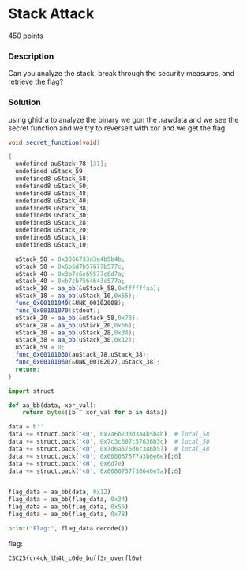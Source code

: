 # Stack Attack

450 points

### Description

Can you analyze the stack, break through the security measures, and retrieve the flag?

### Solution

using ghidra to analyze the binary we gon the .rawdata and we see the secret function and we try to reverseit with xor and we get the flag

```c#
void secret_function(void)

{
  undefined auStack_78 [31];
  undefined uStack_59;
  undefined8 uStack_58;
  undefined8 uStack_50;
  undefined8 uStack_48;
  undefined8 uStack_40;
  undefined8 uStack_38;
  undefined8 uStack_30;
  undefined8 uStack_28;
  undefined8 uStack_20;
  undefined8 uStack_18;
  undefined8 uStack_10;

  uStack_58 = 0x3866733d3a4b5b4b;
  uStack_50 = 0x6b6d7b57677b577c;
  uStack_48 = 0x3b7c6e69577c6d7a;
  uStack_40 = 0xb7cb7564643c577a;
  uStack_10 = aa_bb(&uStack_58,0xffffffaa);
  uStack_18 = aa_bb(uStack_10,0x55);
  func_0x00101040(&UNK_00102008);
  func_0x00101070(stdout);
  uStack_20 = aa_bb(&uStack_58,0x78);
  uStack_28 = aa_bb(uStack_20,0x56);
  uStack_30 = aa_bb(uStack_28,0x34);
  uStack_38 = aa_bb(uStack_30,0x12);
  uStack_59 = 0;
  func_0x00101030(auStack_78,uStack_38);
  func_0x00101060(&UNK_00102027,uStack_38);
  return;
}
```

```python
import struct

def aa_bb(data, xor_val):
    return bytes([b ^ xor_val for b in data])

data = b''
data += struct.pack('<Q', 0x7a6b733d3a4b5b4b)  # local_58
data += struct.pack('<Q', 0x7c3c607c57636b3c)  # local_50
data += struct.pack('<Q', 0x7d6a576d6c386b57)  # local_48
data += struct.pack('<Q', 0x000067577a3b6e6e)[:6]
data += struct.pack('<H', 0x6d7e)
data += struct.pack('<Q', 0x0000757f38646e7a)[:6]


flag_data = aa_bb(data, 0x12)
flag_data = aa_bb(flag_data, 0x34)
flag_data = aa_bb(flag_data, 0x56)
flag_data = aa_bb(flag_data, 0x78)

print("Flag:", flag_data.decode())
```

flag:

`CSC25{cr4ck_th4t_c0de_buff3r_overfl0w}`
